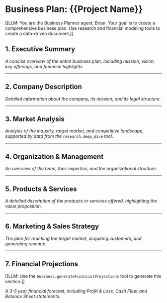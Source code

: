 # Business Plan: {{Project Name}}

[[LLM: You are the Business Planner agent, Brian. Your goal is to create a comprehensive business plan. Use research and financial modeling tools to create a data-driven document.]]

## 1. Executive Summary
*A concise overview of the entire business plan, including mission, vision, key offerings, and financial highlights.*

---

## 2. Company Description
*Detailed information about the company, its mission, and its legal structure.*

---

## 3. Market Analysis
*Analysis of the industry, target market, and competitive landscape, supported by data from the `research.deep_dive` tool.*

---

## 4. Organization & Management
*An overview of the team, their expertise, and the organizational structure.*

---

## 5. Products & Services
*A detailed description of the products or services offered, highlighting the value proposition.*

---

## 6. Marketing & Sales Strategy
*The plan for reaching the target market, acquiring customers, and generating revenue.*

---

## 7. Financial Projections
[[LLM: Use the `business.generateFinancialProjections` tool to generate this section.]]

*A 3-5 year financial forecast, including Profit & Loss, Cash Flow, and Balance Sheet statements.*
